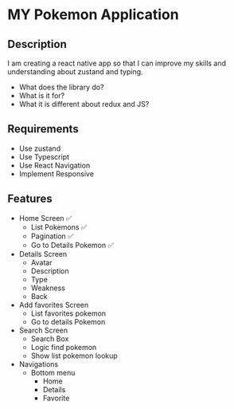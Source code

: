 # MY Pokemon Application

## Description

I am creating a react native app so that I can improve my skills and understanding about zustand and typing. 
- What does the library do? 
- What is it for? 
- What it is different about redux and JS?
## Requirements 

- Use zustand
- Use Typescript
- Use React Navigation
- Implement Responsive

## Features

- Home Screen ✅
  - List Pokemons ✅
  - Pagination ✅
  - Go to Details Pokemon ✅
- Details Screen
  - Avatar
  - Description
  - Type
  - Weakness
  - Back
- Add favorites Screen
  - List favorites pokemon
  - Go to details Pokemon
- Search Screen  
  - Search Box
  - Logic find pokemon
  - Show list pokemon lookup
- Navigations
    - Bottom menu
        - Home
        - Details
        - Favorite